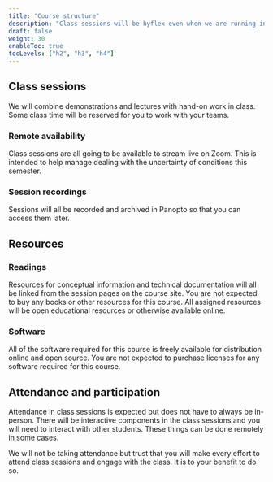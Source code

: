 ```yaml
---
title: "Course structure"
description: "Class sessions will be hyflex even when we are running in-person and will combine conceptual discussions and demos. All resources will be made available through the course website. Attendance is expected, but does not have to be in-person all the time. We will be very flexible with how you engage with the class due to COVID-19."
draft: false
weight: 30
enableToc: true
tocLevels: ["h2", "h3", "h4"]
---
```


## Class sessions

We will combine demonstrations and lectures with hand-on work in class.
Some class time will be reserved for you to work with your teams. 

### Remote availability

Class sessions are all going to be available to stream live on Zoom.
This is intended to help manage dealing with the uncertainty of conditions this semester.

### Session recordings

Sessions will all be recorded and archived in Panopto so that you can access them later.

## Resources

### Readings

Resources for conceptual information and technical documentation will all be linked from the session pages on the course site.
You are not expected to buy any books or other resources for this course.
All assigned resources will be open educational resources or otherwise available online.

### Software

All of the software required for this course is freely available for distribution online and open source.
You are not expected to purchase licenses for any software required for this course.

## Attendance and participation

Attendance in class sessions is expected but does not have to always be in-person.
There will be interactive components in the class sessions and you will need to interact with other students.
These things can be done remotely in some cases.

We will not be taking attendance but trust that you will make every effort to attend class sessions and engage with the class.
It is to your benefit to do so.
